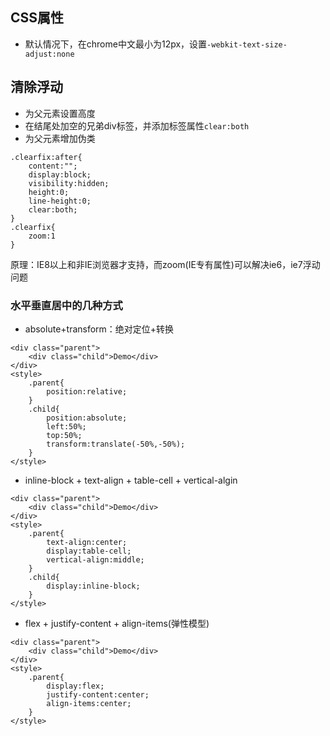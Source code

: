 ## CSS属性
+ 默认情况下，在chrome中文最小为12px，设置`-webkit-text-size-adjust:none`


## 清除浮动
+ 为父元素设置高度
+ 在结尾处加空的兄弟div标签，并添加标签属性`clear:both`
+ 为父元素增加伪类
```
.clearfix:after{
    content:"";
    display:block;
    visibility:hidden;
    height:0;
    line-height:0;
    clear:both;
}
.clearfix{
    zoom:1
}
```
原理：IE8以上和非IE浏览器才支持，而zoom(IE专有属性)可以解决ie6，ie7浮动问题

### 水平垂直居中的几种方式
+ absolute+transform：绝对定位+转换
```
<div class="parent">
    <div class="child">Demo</div>
</div>
<style>
    .parent{
        position:relative;
    }
    .child{
        position:absolute;
        left:50%;
        top:50%;
        transform:translate(-50%,-50%);
    }
</style>
```

+ inline-block + text-align + table-cell + vertical-algin
```
<div class="parent">
    <div class="child">Demo</div>
</div>
<style>
    .parent{
        text-align:center;
        display:table-cell;
        vertical-align:middle;
    }
    .child{
        display:inline-block;
    }
</style>
```

+ flex + justify-content + align-items(弹性模型)
```
<div class="parent">
    <div class="child">Demo</div>
</div>
<style>
    .parent{
        display:flex;
        justify-content:center;
        align-items:center;
    }
</style>
```